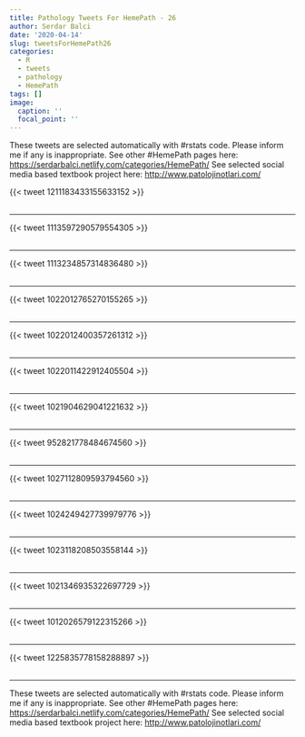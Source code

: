 ```yaml
---
title: Pathology Tweets For HemePath - 26
author: Serdar Balci
date: '2020-04-14'
slug: tweetsForHemePath26
categories:
  - R
  - tweets
  - pathology
  - HemePath
tags: []
image:
  caption: ''
  focal_point: ''
---
```



These tweets are selected automatically with #rstats code. Please inform me if any is inappropriate.
See other #HemePath pages here: https://serdarbalci.netlify.com/categories/HemePath/ 
See selected social media based textbook project here: http://www.patolojinotlari.com/

{{< tweet 1211183433155633152 >}}
<br>
<br>
<hr>
{{< tweet 1113597290579554305 >}}
<br>
<br>
<hr>
{{< tweet 1113234857314836480 >}}
<br>
<br>
<hr>
{{< tweet 1022012765270155265 >}}
<br>
<br>
<hr>
{{< tweet 1022012400357261312 >}}
<br>
<br>
<hr>
{{< tweet 1022011422912405504 >}}
<br>
<br>
<hr>
{{< tweet 1021904629041221632 >}}
<br>
<br>
<hr>
{{< tweet 952821778484674560 >}}
<br>
<br>
<hr>
{{< tweet 1027112809593794560 >}}
<br>
<br>
<hr>
{{< tweet 1024249427739979776 >}}
<br>
<br>
<hr>
{{< tweet 1023118208503558144 >}}
<br>
<br>
<hr>
{{< tweet 1021346935322697729 >}}
<br>
<br>
<hr>
{{< tweet 1012026579122315266 >}}
<br>
<br>
<hr>
{{< tweet 1225835778158288897 >}}
<br>
<br>
<hr>


These tweets are selected automatically with #rstats code. Please inform me if any is inappropriate.
See other #HemePath pages here: https://serdarbalci.netlify.com/categories/HemePath/ 
See selected social media based textbook project here: http://www.patolojinotlari.com/
